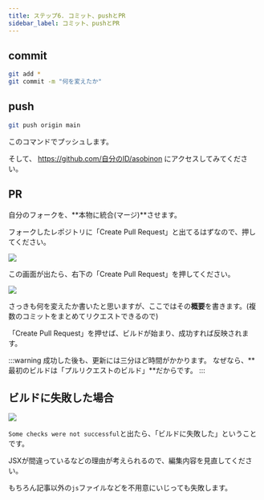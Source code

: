 ```yaml
---
title: ステップ6. コミット、pushとPR
sidebar_label: コミット、pushとPR
---
```


## commit

```bash
git add *
git commit -m "何を変えたか"
```

## push

```bash
git push origin main
```

このコマンドでプッシュします。

そして、 https://github.com/自分のID/asobinon にアクセスしてみてください。
## PR

自分のフォークを、**本物に統合(マージ)**させます。

フォークしたレポジトリに「Create Pull Request」と出てるはずなので、押してください。

![](https://bn02pap001files.storage.live.com/y4mAFnWbBRVZYfsOpNTEef6gp1GflzoYrd03RQy_eSG5kv5MTLx0255OIL_giaEkuo0AzTNCwIb0wyeypPNeCxf4qWSVDFWNu4suEl7YB8rwfGGvPsb7_XAgMuZ698BK34HNFtBxDrG2QPDn82d9ll3NV0aVSImoJ7jnPyfysRWLH2aIQvobj0HPip_-hSVVbE1?width=660&height=264&cropmode=none)

この画面が出たら、右下の「Create Pull Request」を押してください。

![](https://bn02pap001files.storage.live.com/y4mi9uViJkn2mRXMSqG5fNJdamRlAi9jRCfWT0WvvAg63rhLGnrB8Zg1JS1V8spLqTXAYLIs7EDXwRgvT0d4x4u2euzkJSJJi_oGQTFjNshcfG1EAB2TJnyh3vahsm7mV_jzmBsnX3gqEM5ABNS6bpGewwX-gFryQTm9gwg4yN2XzTqf90yzEn4sB8FL9WNwCiU?width=660&height=483&cropmode=none)

さっきも何を変えたか書いたと思いますが、ここではその**概要**を書きます。(複数のコミットをまとめてリクエストできるので)

「Create Pull Request」を押せば、ビルドが始まり、成功すれば反映されます。

:::warning
成功した後も、更新には三分ほど時間がかかります。
なぜなら、**最初のビルドは「プルリクエストのビルド」**だからです。
:::

## ビルドに失敗した場合

![](https://bn02pap001files.storage.live.com/y4m_8lzPhw4fKM6Pb5R1fYrXY_VAo7YbMF8u3Q4U3cDlxHhsV3l_NaFQhCRSqsJVkZDeGapauMg4f1A-IkseZSDkCTTOs9d5KQdG80Qq0-CWVcwXLFgTj1s8haMvLj1h2REE7uRN78mFxV3-LxAatdpYbWFlb2zCGkvfZpx5eHEJH8opLqi5hDxoAsD1pBAKLA6?width=660&height=286&cropmode=none)

`Some checks were not successful`と出たら、「ビルドに失敗した」ということです。

JSXが間違っているなどの理由が考えられるので、編集内容を見直してください。

もちろん記事以外の`js`ファイルなどを不用意にいじっても失敗します。

